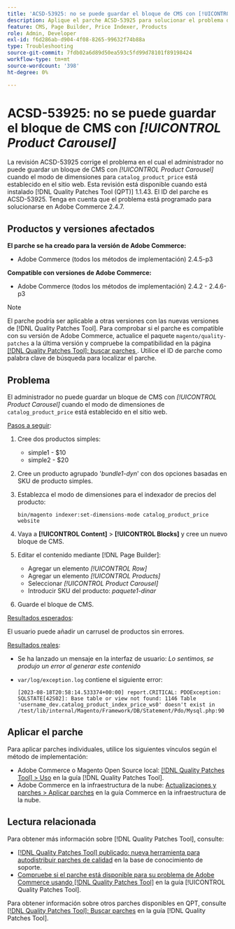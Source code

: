 ```yaml
---
title: 'ACSD-53925: no se puede guardar el bloque de CMS con [!UICONTROL Product Carousel]'
description: Aplique el parche ACSD-53925 para solucionar el problema de Adobe Commerce en el que el administrador no puede guardar un bloque de CMS con Carrusel de productos cuando el modo de dimensiones para catalog_product_price está configurado en el sitio web.
feature: CMS, Page Builder, Price Indexer, Products
role: Admin, Developer
exl-id: f6d286ab-d904-4f08-8265-99632f74b88a
type: Troubleshooting
source-git-commit: 7fdb02a6d89d50ea593c5fd99d78101f89198424
workflow-type: tm+mt
source-wordcount: '398'
ht-degree: 0%

---
```


# ACSD-53925: no se puede guardar el bloque de CMS con *[!UICONTROL Product Carousel]*

La revisión ACSD-53925 corrige el problema en el cual el administrador no puede guardar un bloque de CMS con *[!UICONTROL Product Carousel]* cuando el modo de dimensiones para `catalog_product_price` está establecido en el sitio web. Esta revisión está disponible cuando está instalado [!DNL Quality Patches Tool (QPT)] 1.1.43. El ID del parche es ACSD-53925. Tenga en cuenta que el problema está programado para solucionarse en Adobe Commerce 2.4.7.

## Productos y versiones afectados

**El parche se ha creado para la versión de Adobe Commerce:**

* Adobe Commerce (todos los métodos de implementación) 2.4.5-p3

**Compatible con versiones de Adobe Commerce:**

* Adobe Commerce (todos los métodos de implementación) 2.4.2 - 2.4.6-p3

>[!NOTE]
>
>El parche podría ser aplicable a otras versiones con las nuevas versiones de [!DNL Quality Patches Tool]. Para comprobar si el parche es compatible con su versión de Adobe Commerce, actualice el paquete `magento/quality-patches` a la última versión y compruebe la compatibilidad en la página [[!DNL Quality Patches Tool]: buscar parches &#x200B;](https://experienceleague.adobe.com/tools/commerce-quality-patches/index.html?lang=es). Utilice el ID de parche como palabra clave de búsqueda para localizar el parche.

## Problema

El administrador no puede guardar un bloque de CMS con *[!UICONTROL Product Carousel]* cuando el modo de dimensiones de `catalog_product_price` está establecido en el sitio web.

<u>Pasos a seguir</u>:

1. Cree dos productos simples:
   * simple1 - $10
   * simple2 - $20
1. Cree un producto agrupado &#39;*bundle1-dyn*&#39; con dos opciones basadas en SKU de producto simples.
1. Establezca el modo de dimensiones para el indexador de precios del producto:

   `bin/magento indexer:set-dimensions-mode catalog_product_price website`

1. Vaya a **[!UICONTROL Content]** > **[!UICONTROL Blocks]** y cree un nuevo bloque de CMS.
1. Editar el contenido mediante [!DNL Page Builder]:
   * Agregar un elemento *[!UICONTROL Row]*
   * Agregar un elemento *[!UICONTROL Products]*
   * Seleccionar *[!UICONTROL Product Carousel]*
   * Introducir SKU del producto: *paquete1-dinar*
1. Guarde el bloque de CMS.

<u>Resultados esperados</u>:

El usuario puede añadir un carrusel de productos sin errores.

<u>Resultados reales</u>:

* Se ha lanzado un mensaje en la interfaz de usuario: *Lo sentimos, se produjo un error al generar este contenido*
* `var/log/exception.log` contiene el siguiente error:

  ```
  [2023-08-18T20:58:14.533374+00:00] report.CRITICAL: PDOException: SQLSTATE[42S02]: Base table or view not found: 1146 Table 'username_dev.catalog_product_index_price_ws0' doesn't exist in /test/lib/internal/Magento/Framework/DB/Statement/Pdo/Mysql.php:90
  ```

## Aplicar el parche

Para aplicar parches individuales, utilice los siguientes vínculos según el método de implementación:

* Adobe Commerce o Magento Open Source local: [[!DNL Quality Patches Tool] > Uso](/help/tools/quality-patches-tool/usage.md) en la guía [!DNL Quality Patches Tool].
* Adobe Commerce en la infraestructura de la nube: [Actualizaciones y parches > Aplicar parches](https://experienceleague.adobe.com/docs/commerce-cloud-service/user-guide/develop/upgrade/apply-patches.html?lang=es) en la guía Commerce en la infraestructura de la nube.

## Lectura relacionada

Para obtener más información sobre [!DNL Quality Patches Tool], consulte:

* [[!DNL Quality Patches Tool] publicado: nueva herramienta para autodistribuir parches de calidad](https://experienceleague.adobe.com/es/docs/commerce-operations/tools/quality-patches-tool/quality-patches-tool-to-self-serve-quality-patches) en la base de conocimiento de soporte.
* [Compruebe si el parche está disponible para su problema de Adobe Commerce usando [!DNL Quality Patches Tool]](/help/tools/quality-patches-tool/patches-available-in-qpt/check-patch-for-magento-issue-with-magento-quality-patches.md) en la guía [!UICONTROL Quality Patches Tool].


Para obtener información sobre otros parches disponibles en QPT, consulte [[!DNL Quality Patches Tool]: Buscar parches](https://experienceleague.adobe.com/tools/commerce-quality-patches/index.html?lang=es) en la guía [!DNL Quality Patches Tool].

